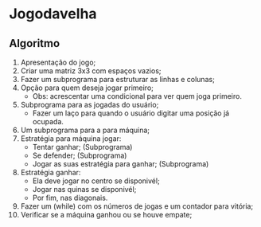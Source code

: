 # Jogodavelha
## Algoritmo
1. Apresentação do jogo;
2. Criar uma matriz 3x3 com espaços vazios;
3. Fazer um subprograma para estruturar as linhas e colunas;
4. Opção para quem deseja jogar primeiro;
   - Obs: acrescentar uma condicional para ver quem joga primeiro.
5. Subprograma para as jogadas do usuário;
   - Fazer um laço para quando o usuário digitar uma posição já ocupada.
6. Um subprograma para a  para máquina;
7. Estratégia para máquina jogar:
   - Tentar ganhar; (Subprograma)
   - Se defender; (Subprograma)
   - Jogar as suas estratégia para ganhar; (Subprograma)
8. Estratégia ganhar:
   - Ela deve jogar no centro se disponivél;
   - Jogar nas quinas se disponivél;
   - Por fim, nas diagonais.
9. Fazer um (while) com os números de jogas e um contador para vitória;
10. Verificar se a máquina ganhou ou se houve empate;



  
